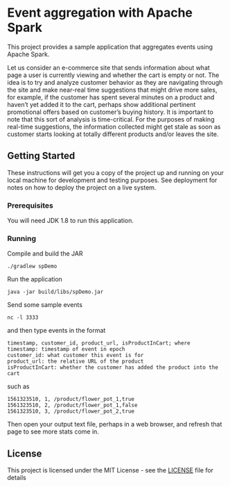 # Event aggregation with Apache Spark

This project provides a sample application that aggregates events using Apache Spark.  

Let us consider an e-commerce site that sends information about what page a user is currently viewing and whether the cart is empty or not.  The idea is to try and analyze customer behavior as they are navigating through the site and make near-real time suggestions that might drive more sales, for example, if the customer has spent several minutes on a product and haven’t yet added it to the cart, perhaps show additional pertinent promotional offers based on customer’s buying history.  It is important to note that this sort of analysis is time-critical.  For the purposes of making real-time suggestions, the information collected might get stale as soon as customer starts looking at totally different products and/or leaves the site.

## Getting Started

These instructions will get you a copy of the project up and running on your local machine for development and testing purposes. See deployment for notes on how to deploy the project on a live system.

### Prerequisites

You will need JDK 1.8 to run this application.

### Running

Compile and build the JAR
```
./gradlew spDemo
```

Run the application

```
java -jar build/libs/spDemo.jar
```

Send some sample events

```
nc -l 3333
```

and then type events in the format

```
timestamp, customer_id, product_url, isProductInCart; where
timestamp: timestamp of event in epoch
customer_id: what customer this event is for
product_url: the relative URL of the product
isProductInCart: whether the customer has added the product into the cart
```

such as

```
1561323510, 1, /product/flower_pot_1,true
1561323510, 2, /product/flower_pot_1,false
1561323510, 3, /product/flower_pot_2,true
```

Then open your output text file, perhaps in a web browser, and refresh that page to see more stats come in.

## License

This project is licensed under the MIT License - see the [LICENSE](LICENSE) file for details
